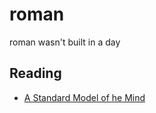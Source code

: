# roman
roman wasn't built in a day

## Reading
* [A Standard Model of he Mind](https://www.researchgate.net/publication/322123676_A_Standard_Model_of_the_Mind_Toward_a_Common_Computational_Framework_across_Artificial_Intelligence_Cognitive_Science_Neuroscience_and_Robotics) 
